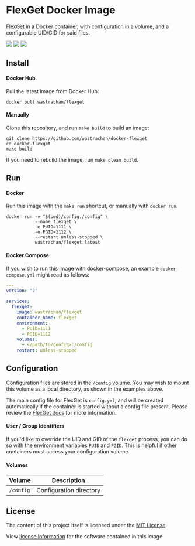 FlexGet Docker Image
====================

FlexGet in a Docker container, with configuration in a volume, and a configurable UID/GID for said files.

[![](https://img.shields.io/github/tag/wastrachan/docker-flexget.svg)](https://github.com/wastrachan/docker-flexget/releases)
[![](https://images.microbadger.com/badges/image/wastrachan/flexget.svg)](https://microbadger.com/images/wastrachan/flexget)
[![](https://img.shields.io/docker/pulls/wastrachan/flexget.svg)](https://hub.docker.com/r/wastrachan/flexget)

## Install

#### Docker Hub
Pull the latest image from Docker Hub:

```shell
docker pull wastrachan/flexget
```

#### Manually
Clone this repository, and run `make build` to build an image:

```shell
git clone https://github.com/wastrachan/docker-flexget
cd docker-flexget
make build
```

If you need to rebuild the image, run `make clean build`.


## Run

#### Docker
Run this image with the `make run` shortcut, or manually with `docker run`.


```shell
docker run -v "$(pwd)/config:/config" \
           --name flexget \
           -e PUID=1111 \
           -e PGID=1112 \
           --restart unless-stopped \
           wastrachan/flexget:latest
```


#### Docker Compose
If you wish to run this image with docker-compose, an example `docker-compose.yml` might read as follows:

```yaml
---
version: "2"

services:
  flexget:
    image: wastrachan/flexget
    container_name: flexget
    environment:
      - PUID=1111
      - PGID=1112
    volumes:
      - </path/to/config>:/config
    restart: unless-stopped
```


## Configuration
Configuration files are stored in the `/config` volume. You may wish to mount this volume as a local directory, as shown in the examples above.

The main config file for FlexGet is `config.yml`, and will be created automatically if the container is started without a config file present. Please review the [FlexGet docs](https://flexget.com/Configuration) for more information.


#### User / Group Identifiers
If you'd like to override the UID and GID of the `flexget` process, you can do so with the environment variables `PUID` and `PGID`. This is helpful if other containers must access your configuration volume.

#### Volumes
Volume          | Description
----------------|-------------
`/config`       | Configuration directory


## License
The content of this project itself is licensed under the [MIT License](LICENSE).

View [license information](https://github.com/Flexget/Flexget/blob/develop/LICENSE) for the software contained in this image.
